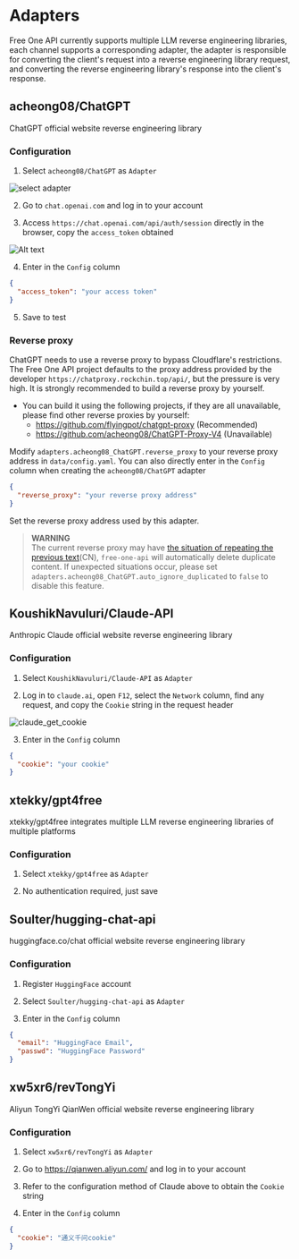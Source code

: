 # Adapters

Free One API currently supports multiple LLM reverse engineering libraries, each channel supports a corresponding adapter, the adapter is responsible for converting the client's request into a reverse engineering library request, and converting the reverse engineering library's response into the client's response.

## acheong08/ChatGPT

ChatGPT official website reverse engineering library

### Configuration

1. Select `acheong08/ChatGPT` as `Adapter`

![select adapter](assets/select_adapter.png)

2. Go to `chat.openai.com` and log in to your account

3. Access `https://chat.openai.com/api/auth/session` directly in the browser, copy the `access_token` obtained

![Alt text](assets/get_actoken.png)

4. Enter in the `Config` column

```json
{
  "access_token": "your access token"
}
```

5. Save to test

### Reverse proxy

ChatGPT needs to use a reverse proxy to bypass Cloudflare's restrictions. The Free One API project defaults to the proxy address provided by the developer `https://chatproxy.rockchin.top/api/`, but the pressure is very high. It is strongly recommended to build a reverse proxy by yourself.

* You can build it using the following projects, if they are all unavailable, please find other reverse proxies by yourself:
  - https://github.com/flyingpot/chatgpt-proxy (Recommended)
  - https://github.com/acheong08/ChatGPT-Proxy-V4 (Unavailable)

Modify `adapters.acheong08_ChatGPT.reverse_proxy` to your reverse proxy address in `data/config.yaml`.
You can also directly enter in the `Config` column when creating the `acheong08/ChatGPT` adapter

```json
{
  "reverse_proxy": "your reverse proxy address"
}
```

Set the reverse proxy address used by this adapter.

> **WARNING**  
> The current reverse proxy may have [the situation of repeating the previous text](https://github.com/RockChinQ/free-one-api/issues/75)(CN), `free-one-api` will automatically delete duplicate content. If unexpected situations occur, please set `adapters.acheong08_ChatGPT.auto_ignore_duplicated` to `false` to disable this feature.

## KoushikNavuluri/Claude-API

Anthropic Claude official website reverse engineering library

### Configuration

1. Select `KoushikNavuluri/Claude-API` as `Adapter`

2. Log in to `claude.ai`, open `F12`, select the `Network` column, find any request, and copy the `Cookie` string in the request header

![claude_get_cookie](assets/claude_cookie.png)

3. Enter in the `Config` column

```json
{
  "cookie": "your cookie"
}
```

## xtekky/gpt4free

xtekky/gpt4free integrates multiple LLM reverse engineering libraries of multiple platforms

### Configuration

1. Select `xtekky/gpt4free` as `Adapter`

2. No authentication required, just save

## Soulter/hugging-chat-api

huggingface.co/chat official website reverse engineering library

### Configuration

1. Register `HuggingFace` account

2. Select `Soulter/hugging-chat-api` as `Adapter`

3. Enter in the `Config` column

```json
{
  "email": "HuggingFace Email",
  "passwd": "HuggingFace Password"
}
```

## xw5xr6/revTongYi

Aliyun TongYi QianWen official website reverse engineering library

### Configuration

1. Select `xw5xr6/revTongYi` as `Adapter`

2. Go to <https://qianwen.aliyun.com/> and log in to your account

3. Refer to the configuration method of Claude above to obtain the `Cookie` string

4. Enter in the `Config` column

```json
{
  "cookie": "通义千问cookie"
}
```
